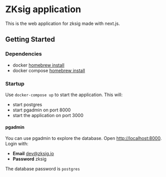 # ZKsig application

This is the web application for zksig made with next.js.

## Getting Started

### Dependencies

- docker [homebrew install](https://formulae.brew.sh/formula/docker)
- docker compose [homebrew install](https://formulae.brew.sh/formula/docker-compose)

### Startup

Use `docker-compose up` to start the application. This will:

- start postgres
- start pgadmin on port 8000
- start the application on port 3000

#### pgadmin

You can use pgadmin to explore the database. Open [http://localhost:8000](http://localhost:8000).
Login with:

- **Email** dev@zksig.io
- **Password** zksig

The database password is `postgres`
